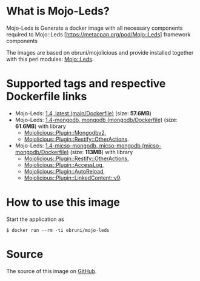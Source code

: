 
<!-- this file is generated via docker-builder, do not edit it directly -->

# What is Mojo-Leds?

Mojo-Leds is Generate a docker image with all necessary components required to Mojo::Leds [https://metacpan.org/pod/Mojo::Leds] framework components

The images are based on ebruni/mojolicious and provide installed together with this perl modules:
[Mojo::Leds](https://metacpan.org/pod/Mojo::Leds).

# Supported tags and respective Dockerfile links

* Mojo-Leds: [1.4, latest (main/Dockerfile)](https://github.com/EmilianoBruni/Mojo-Leds/blob/master/main/Dockerfile) (size: **57.6MB**)
* Mojo-Leds: [1.4-mongodb, mongodb (mongodb/Dockerfile)](https://github.com/EmilianoBruni/Mojo-Leds/blob/master/mongodb/Dockerfile) (size: **61.6MB**)
with library
	* [Mojolicious::Plugin::Mongodbv2](https://metacpan.org/pod/Mojolicious::Plugin::Mongodbv2),
	* [Mojolicious::Plugin::Restify::OtherActions](https://metacpan.org/pod/Mojolicious::Plugin::Restify::OtherActions).
* Mojo-Leds: [1.4-micso-mongodb, micso-mongodb (micso-mongodb/Dockerfile)](https://github.com/EmilianoBruni/Mojo-Leds/blob/master/micso-mongodb/Dockerfile) (size: **113MB**)
with library
	* [Mojolicious::Plugin::Restify::OtherActions](https://metacpan.org/pod/Mojolicious::Plugin::Restify::OtherActions),
	* [Mojolicious::Plugin::AccessLog](https://metacpan.org/pod/Mojolicious::Plugin::AccessLog),
	* [Mojolicious::Plugin::AutoReload](https://metacpan.org/pod/Mojolicious::Plugin::AutoReload),
	* [Mojolicious::Plugin::LinkedContent::v9](https://metacpan.org/pod/Mojolicious::Plugin::LinkedContent::v9).

# How to use this image

Start the application as

    $ docker run --rm -ti ebruni/mojo-leds

# Source

The source of this image on [GitHub](https://github.com/EmilianoBruni/Mojo-Leds).
